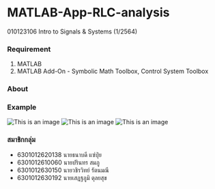 # MATLAB-App-RLC-analysis

010123106 Intro to Signals & Systems (1/2564)

### Requirement
  1. MATLAB
  2. MATLAB Add-On - Symbolic Math Toolbox, Control System Toolbox

### About





### Example
![This is an image](https://media.discordapp.net/attachments/874876680580268052/911259637699993600/unknown.png?width=1013&height=701)
![This is an image](https://media.discordapp.net/attachments/874876680580268052/911260165880315934/unknown.png?width=1017&height=701)
![This is an image](https://media.discordapp.net/attachments/874876680580268052/911259999387385906/unknown.png?width=1017&height=701)
  
### สมาชิกกลุ่ม
 - 6301012620138 นายธนาบดี แซ่ปุ่ย
 - 6301012610060 นายปรินทร สมภู
 - 6301012630150 นายวชิรวิทย์ รัตนมณี
 - 6301012630192 นายเสฏฐภูมิ ตุลยสุข
